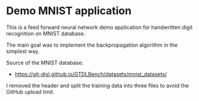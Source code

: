 # Demo MNIST application

This is a feed forward neural network demo application for handwritten digit recognition on MNIST database.

The main goal was to implement the backpropagation algorithm in the simplest way.

Source of the MNIST database:

- https://git-disl.github.io/GTDLBench/datasets/mnist_datasets/

I removed the header and split the training data into three files to avoid the GitHub upload limit.